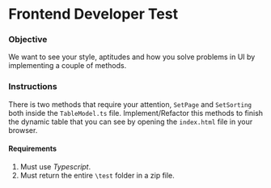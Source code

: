 # Frontend Developer Test

### Objective
We want to see your style, aptitudes and how you solve problems in UI by implementing a couple of methods. 

### Instructions

There is two methods that require your attention, `SetPage` and `SetSorting` both inside the `TableModel.ts` file. Implement/Refactor this methods to finish the dynamic table that you can see by opening the `index.html` file in your browser. 

#### Requirements

1. Must use *Typescript*.
2. Must return the entire `\test` folder in a zip file.
